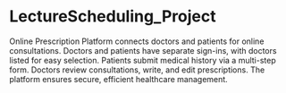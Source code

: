 # LectureScheduling_Project
Online Prescription Platform connects doctors and patients for online consultations. Doctors and patients have separate sign-ins, with doctors listed for easy selection. Patients submit medical history via a multi-step form. Doctors review consultations, write, and edit prescriptions. The platform ensures secure, efficient healthcare management. 
